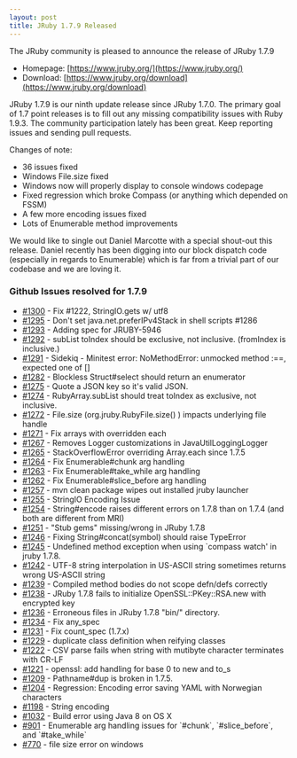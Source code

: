 ```yaml
---
layout: post
title: JRuby 1.7.9 Released
---
```

The JRuby community is pleased to announce the release of JRuby 1.7.9

- Homepage: [https://www.jruby.org/](https://www.jruby.org/)
- Download: [https://www.jruby.org/download](https://www.jruby.org/download)

JRuby 1.7.9 is our ninth update release since JRuby 1.7.0.  The primary goal of 1.7 point releases is to fill out any missing compatibility issues with Ruby 1.9.3.  The community participation lately has been great.  Keep reporting issues and sending pull requests.

Changes of note:

- 36 issues fixed
- Windows File.size fixed
- Windows now will properly display to console windows codepage
- Fixed regression which broke Compass (or anything which depended on FSSM)
- A few more encoding issues fixed
- Lots of Enumerable method improvements

We would like to single out Daniel Marcotte with a special shout-out this release.  Daniel recently has been digging into our block dispatch code (especially in regards to Enumerable) which is far from a trivial part of our codebase and we are loving it.

### Github Issues resolved for 1.7.9

<ul>
<li><a href="https://github.com/jruby/jruby/pull/1300">#1300</a> - Fix #1222, StringIO.gets w/ utf8</li>
<li><a href="https://github.com/jruby/jruby/pull/1295">#1295</a> - Don't set java.net.preferIPv4Stack in shell scripts #1286</li>
<li><a href="https://github.com/jruby/jruby/pull/1293">#1293</a> - Adding spec for JRUBY-5946</li>
<li><a href="https://github.com/jruby/jruby/pull/1292">#1292</a> - subList toIndex should be exclusive, not inclusive. (fromIndex is inclusive.)</li>
<li><a href="https://github.com/jruby/jruby/issues/1291">#1291</a> - Sidekiq - Minitest error: NoMethodError: unmocked method :==, expected one of []</li>
<li><a href="https://github.com/jruby/jruby/pull/1282">#1282</a> - Blockless Struct#select should return an enumerator</li>
<li><a href="https://github.com/jruby/jruby/pull/1275">#1275</a> - Quote a JSON key so it's valid JSON.</li>
<li><a href="https://github.com/jruby/jruby/issues/1274">#1274</a> - RubyArray.subList should treat toIndex as exclusive, not inclusive.</li>
<li><a href="https://github.com/jruby/jruby/issues/1272">#1272</a> - File.size (org.jruby.RubyFile.size() ) impacts underlying file handle</li>
<li><a href="https://github.com/jruby/jruby/pull/1271">#1271</a> - Fix arrays with overridden each</li>
<li><a href="https://github.com/jruby/jruby/pull/1267">#1267</a> - Removes Logger customizations in JavaUtilLoggingLogger</li>
<li><a href="https://github.com/jruby/jruby/issues/1265">#1265</a> - StackOverflowError overriding Array.each since 1.7.5</li>
<li><a href="https://github.com/jruby/jruby/pull/1264">#1264</a> - Fix Enumerable#chunk arg handling</li>
<li><a href="https://github.com/jruby/jruby/pull/1263">#1263</a> - Fix Enumerable#take_while arg handling</li>
<li><a href="https://github.com/jruby/jruby/pull/1262">#1262</a> - Fix Enumerable#slice_before arg handling</li>
<li><a href="https://github.com/jruby/jruby/issues/1257">#1257</a> - mvn clean package wipes out installed jruby launcher</li>
<li><a href="https://github.com/jruby/jruby/issues/1255">#1255</a> - StringIO Encoding Issue</li>
<li><a href="https://github.com/jruby/jruby/issues/1254">#1254</a> - String#encode raises different errors on 1.7.8 than on 1.7.4 (and both are different from MRI)</li>
<li><a href="https://github.com/jruby/jruby/issues/1251">#1251</a> - "Stub gems" missing/wrong in JRuby 1.7.8</li>
<li><a href="https://github.com/jruby/jruby/pull/1246">#1246</a> - Fixing String#concat(symbol) should raise TypeError</li>
<li><a href="https://github.com/jruby/jruby/issues/1245">#1245</a> - Undefined method exception when using `compass watch' in jruby 1.7.8.</li>
<li><a href="https://github.com/jruby/jruby/issues/1242">#1242</a> - UTF-8 string interpolation in US-ASCII string sometimes returns wrong US-ASCII string</li>
<li><a href="https://github.com/jruby/jruby/issues/1239">#1239</a> - Compiled method bodies do not scope defn/defs correctly</li>
<li><a href="https://github.com/jruby/jruby/issues/1238">#1238</a> - JRuby 1.7.8 fails to initialize OpenSSL::PKey::RSA.new with encrypted key</li>
<li><a href="https://github.com/jruby/jruby/issues/1236">#1236</a> - Erroneous files in JRuby 1.7.8 "bin/" directory.</li>
<li><a href="https://github.com/jruby/jruby/pull/1234">#1234</a> - Fix any_spec</li>
<li><a href="https://github.com/jruby/jruby/pull/1231">#1231</a> - Fix count_spec (1.7.x)</li>
<li><a href="https://github.com/jruby/jruby/issues/1229">#1229</a> - duplicate class definition when reifying classes</li>
<li><a href="https://github.com/jruby/jruby/issues/1222">#1222</a> - CSV parse fails when string with mutibyte character terminates with CR-LF</li>
<li><a href="https://github.com/jruby/jruby/pull/1221">#1221</a> - openssl: add handling for base 0 to new and to_s</li>
<li><a href="https://github.com/jruby/jruby/issues/1209">#1209</a> - Pathname#dup is broken in 1.7.5.</li>
<li><a href="https://github.com/jruby/jruby/issues/1204">#1204</a> - Regression: Encoding error saving YAML with Norwegian characters</li>
<li><a href="https://github.com/jruby/jruby/issues/1198">#1198</a> - String encoding</li>
<li><a href="https://github.com/jruby/jruby/issues/1032">#1032</a> - Build error using Java 8 on OS X</li>
<li><a href="https://github.com/jruby/jruby/issues/901">#901</a> - Enumerable arg handling issues for `#chunk`, `#slice_before`, and `#take_while`</li>
<li><a href="https://github.com/jruby/jruby/issues/770">#770</a> - file size error on windows</li>
</ul>
